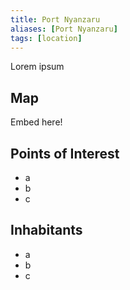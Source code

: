 ```yaml
---
title: Port Nyanzaru
aliases: [Port Nyanzaru]
tags: [location]
---
```

Lorem ipsum

## Map

Embed here!

## Points of Interest

- a
- b
- c

## Inhabitants

- a
- b
- c
